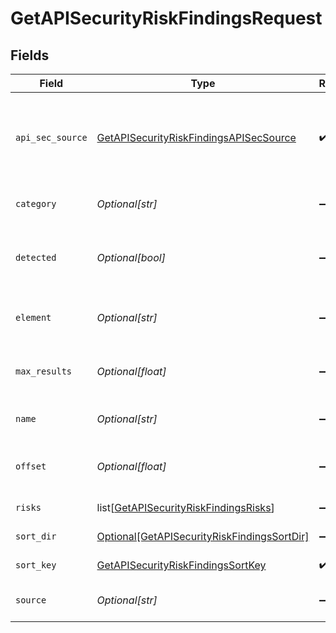 # GetAPISecurityRiskFindingsRequest


## Fields

| Field                                                                                                       | Type                                                                                                        | Required                                                                                                    | Description                                                                                                 |
| ----------------------------------------------------------------------------------------------------------- | ----------------------------------------------------------------------------------------------------------- | ----------------------------------------------------------------------------------------------------------- | ----------------------------------------------------------------------------------------------------------- |
| `api_sec_source`                                                                                            | [GetAPISecurityRiskFindingsAPISecSource](../../models/operations/getapisecurityriskfindingsapisecsource.md) | :heavy_check_mark:                                                                                          | source filter. an enum representing the source of the APIs service in scope                                 |
| `category`                                                                                                  | *Optional[str]*                                                                                             | :heavy_minus_sign:                                                                                          | Category of the risk finding                                                                                |
| `detected`                                                                                                  | *Optional[bool]*                                                                                            | :heavy_minus_sign:                                                                                          | Show finding with detect elements only                                                                      |
| `element`                                                                                                   | *Optional[str]*                                                                                             | :heavy_minus_sign:                                                                                          | Affected element of the risk finding                                                                        |
| `max_results`                                                                                               | *Optional[float]*                                                                                           | :heavy_minus_sign:                                                                                          | The number of entries to return (pagination)                                                                |
| `name`                                                                                                      | *Optional[str]*                                                                                             | :heavy_minus_sign:                                                                                          | Name of the risk finding name                                                                               |
| `offset`                                                                                                    | *Optional[float]*                                                                                           | :heavy_minus_sign:                                                                                          | Return entries from this offset (pagination)                                                                |
| `risks`                                                                                                     | list[[GetAPISecurityRiskFindingsRisks](../../models/operations/getapisecurityriskfindingsrisks.md)]         | :heavy_minus_sign:                                                                                          | The API risk filter                                                                                         |
| `sort_dir`                                                                                                  | [Optional[GetAPISecurityRiskFindingsSortDir]](../../models/operations/getapisecurityriskfindingssortdir.md) | :heavy_minus_sign:                                                                                          | sorting direction                                                                                           |
| `sort_key`                                                                                                  | [GetAPISecurityRiskFindingsSortKey](../../models/operations/getapisecurityriskfindingssortkey.md)           | :heavy_check_mark:                                                                                          | Risk finding sort key.                                                                                      |
| `source`                                                                                                    | *Optional[str]*                                                                                             | :heavy_minus_sign:                                                                                          | Source of the risk finding                                                                                  |